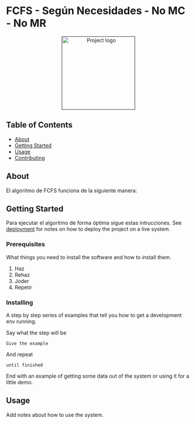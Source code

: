 # FCFS - Según Necesidades - No MC - No MR

<p align="center">
  <a href="" rel="noopener">
    <img width=200px height=200px src="https://i.imgur.com/4AiXzf8.jpg" alt="Project logo">
  </a>
</p>

## Table of Contents

- [About](#about)
- [Getting Started](#getting_started)
- [Usage](#usage)
- [Contributing](../CONTRIBUTING.md)

## About <a name = "about"></a>

El algoritmo de FCFS funciona de la siguiente manera:

## Getting Started <a name = "getting_started"></a>

Para ejecutar el algoritmo de forma óptima sigue estas intrucciones. See [deployment](#deployment) for notes on how to deploy the project on a live system.

### Prerequisites

What things you need to install the software and how to install them.

<ol>
    <li>Haz</li>
    <li>Rehaz</li>
    <li>Joder</li>
    <li>Repetir</li>
</ol>

### Installing

A step by step series of examples that tell you how to get a development env running.

Say what the step will be

```
Give the example
```

And repeat

```
until finished
```

End with an example of getting some data out of the system or using it for a little demo.

## Usage <a name = "usage"></a>

Add notes about how to use the system.
